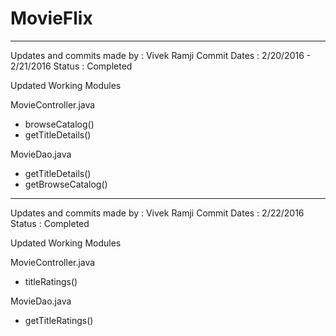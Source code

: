 # MovieFlix

****************************************************
Updates and commits made by : Vivek Ramji
Commit Dates : 2/20/2016 - 2/21/2016
Status : Completed 

Updated Working Modules

MovieController.java
  + browseCatalog()
  + getTitleDetails()
  
MovieDao.java
  + getTitleDetails()
  + getBrowseCatalog()
  
*******************************************************
Updates and commits made by : Vivek Ramji
Commit Dates : 2/22/2016
Status : Completed 

Updated Working Modules

MovieController.java
  + titleRatings()
  
  
MovieDao.java
  + getTitleRatings()




